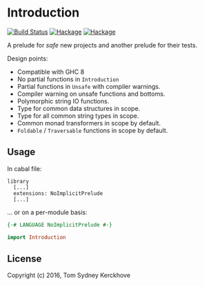 Introduction
=========

[![Build Status](https://travis-ci.org/NorfairKing/introduction.svg?branch=master)](https://travis-ci.org/NorfairKing/introduction)
[![Hackage](https://img.shields.io/hackage/v/introduction.svg)](https://hackage.haskell.org/package/introduction)
[![Hackage](https://img.shields.io/hackage/v/introduction.svg)](https://hackage.haskell.org/package/introduction-test)

A prelude for *safe* new projects and another prelude for their tests.

Design points:

* Compatible with GHC 8
* No partial functions in `Introduction`
* Partial functions in `Unsafe` with compiler warnings.
* Compiler warning on unsafe functions and bottoms.
* Polymorphic string IO functions.
* Type for common data structures in scope.
* Type for all common string types in scope.
* Common monad transformers in scope by default.
* `Foldable` / `Traversable` functions in scope by default.


Usage
-----

In cabal file:

```
library
  [...]
  extensions: NoImplicitPrelude
  [...]
```

... or on a per-module basis:

```haskell
{-# LANGUAGE NoImplicitPrelude #-}

import Introduction
```

License
-------

Copyright (c) 2016, Tom Sydney Kerckhove
